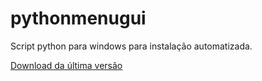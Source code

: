 # pythonmenugui

Script python para windows para instalação automatizada.

[Download da última versão](https://github.com/dalraf/pythonmenugui/releases)
